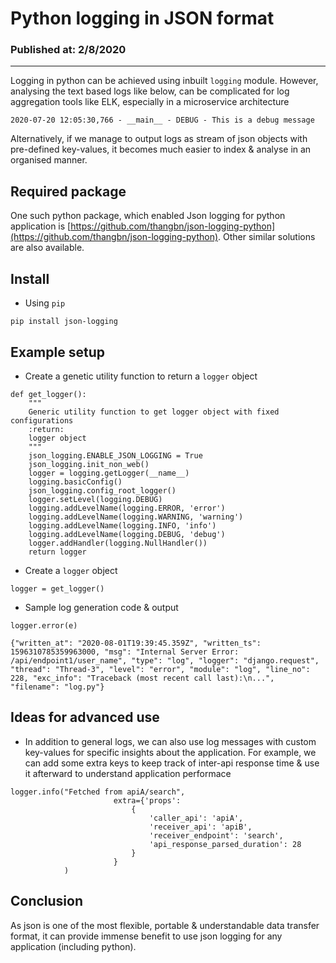 # Python logging in JSON format
### Published at: 2/8/2020
---
Logging in python can be achieved using inbuilt `logging` module. However, analysing the text based logs like below, can be complicated for log aggregation tools like ELK, especially in a microservice architecture
```
2020-07-20 12:05:30,766 - __main__ - DEBUG - This is a debug message
``` 
Alternatively, if we manage to output logs as stream of json objects with pre-defined key-values, it becomes much easier to index & analyse in an organised manner. 

## Required package
One such python package, which enabled Json logging for python application is [https://github.com/thangbn/json-logging-python](https://github.com/thangbn/json-logging-python). Other similar solutions are also available.

## Install
- Using `pip`
```
pip install json-logging
```

## Example setup
- Create a genetic utility function to return a `logger` object

```
def get_logger():
    """
    Generic utility function to get logger object with fixed configurations
    :return:
    logger object
    """
    json_logging.ENABLE_JSON_LOGGING = True
    json_logging.init_non_web()
    logger = logging.getLogger(__name__)
    logging.basicConfig()
    json_logging.config_root_logger()
    logger.setLevel(logging.DEBUG)
    logging.addLevelName(logging.ERROR, 'error')
    logging.addLevelName(logging.WARNING, 'warning')
    logging.addLevelName(logging.INFO, 'info')
    logging.addLevelName(logging.DEBUG, 'debug')
    logger.addHandler(logging.NullHandler())
    return logger

```
- Create a `logger` object
```
logger = get_logger()
```
- Sample log generation code & output

```
logger.error(e)
```
```
{"written_at": "2020-08-01T19:39:45.359Z", "written_ts": 1596310785359963000, "msg": "Internal Server Error: /api/endpoint1/user_name", "type": "log", "logger": "django.request", "thread": "Thread-3", "level": "error", "module": "log", "line_no": 228, "exc_info": "Traceback (most recent call last):\n...", "filename": "log.py"}

```

## Ideas for advanced use
- In addition to general logs, we can also use log messages with custom key-values for specific insights about the application. For example, we can add some extra keys to keep track of inter-api response time & use it afterward to understand application performace

```
logger.info("Fetched from apiA/search",
                       extra={'props':
                           {
                               'caller_api': 'apiA',
                               'receiver_api': 'apiB',
                               'receiver_endpoint': 'search',
                               'api_response_parsed_duration': 28
                           }
                       }
            )

```

## Conclusion
As json is one of the most flexible, portable & understandable data transfer format, it can provide immense benefit to use json logging for any application (including python).

